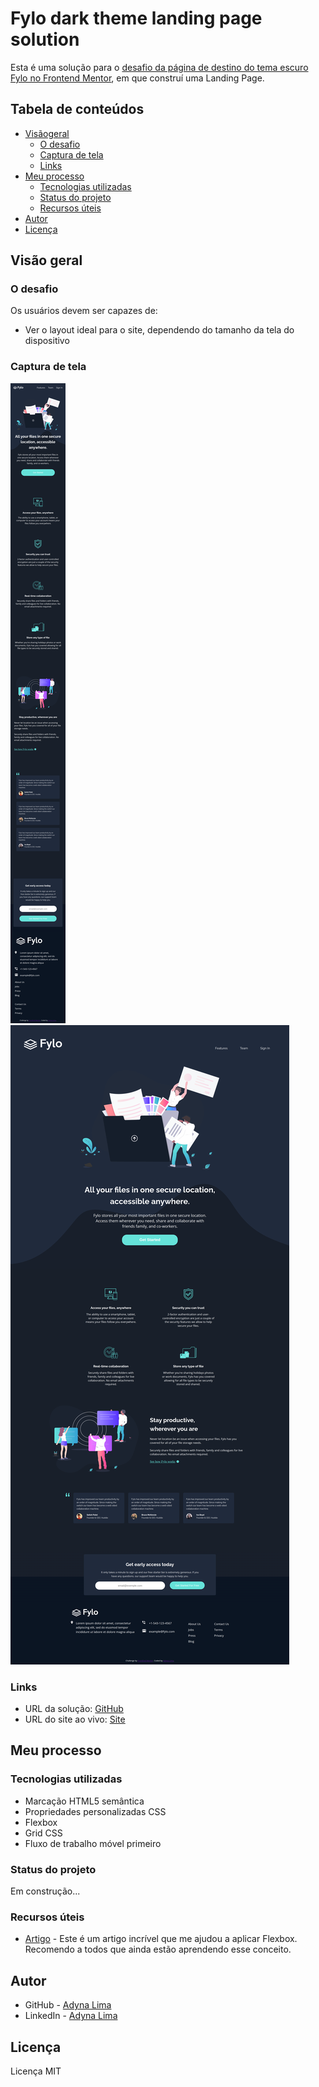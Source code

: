 # Fylo dark theme landing page solution

Esta é uma solução para o [desafio da página de destino do tema escuro Fylo no Frontend Mentor](https://www.frontendmentor.io/challenges/fylo-dark-theme-landing-page-5ca5f2d21e82137ec91a50fd), em que construí uma Landing Page. 

## Tabela de conteúdos

- [Visãogeral](#visão-geral)
  - [O desafio](#o-desafio)
  - [Captura de tela](#captura-de-tela)
  - [Links](#links)
- [Meu processo](#meu-processo)
  - [Tecnologias utilizadas](#tecnologias-utilizadas)
  - [Status do projeto](#status-do-projeto)
  - [Recursos úteis](#recursos-úteis)
- [Autor](#autor)
- [Licença](#licença)

## Visão geral

### O desafio

Os usuários devem ser capazes de:

- Ver o layout ideal para o site, dependendo do tamanho da tela do dispositivo

### Captura de tela

![](./prints/mobile.png)
![](./prints/desktop.png)

### Links

- URL da solução: [GitHub](https://github.com/adynaslima/Fylo-dark-theme-landing-page.git)
- URL do site ao vivo: [Site](https://fylo-dark-theme-landing-page-mu.vercel.app/)

## Meu processo

### Tecnologias utilizadas

- Marcação HTML5 semântica
- Propriedades personalizadas CSS
- Flexbox
- Grid CSS
- Fluxo de trabalho móvel primeiro

### Status do projeto

Em construção...

### Recursos úteis

- [Artigo](https://css-tricks.com/snippets/css/a-guide-to-flexbox/) - Este é um artigo incrível que me ajudou a aplicar Flexbox. Recomendo a todos que ainda estão aprendendo esse conceito.

## Autor

- GitHub - [Adyna Lima](https://github.com/adynaslima)
- LinkedIn - [Adyna Lima](www.linkedin.com/in/adynalima)

## Licença

Licença MIT
